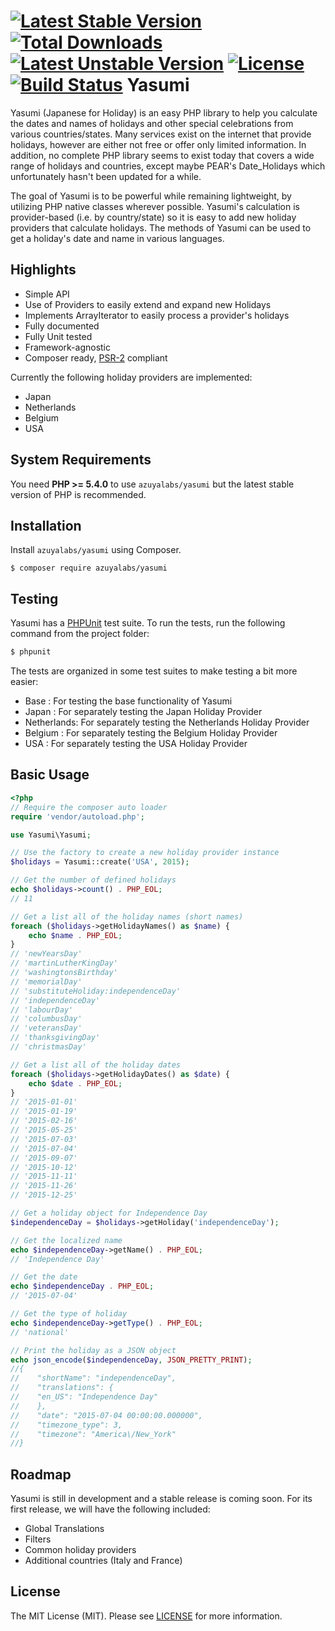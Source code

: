 [![Latest Stable Version](https://poser.pugx.org/azuyalabs/yasumi/v/stable.svg)](https://packagist.org/packages/azuyalabs/yasumi) [![Total Downloads](https://poser.pugx.org/azuyalabs/yasumi/downloads.svg)](https://packagist.org/packages/azuyalabs/yasumi) [![Latest Unstable Version](https://poser.pugx.org/azuyalabs/yasumi/v/unstable.svg)](https://packagist.org/packages/azuyalabs/yasumi) [![License](https://poser.pugx.org/azuyalabs/yasumi/license.svg)](https://packagist.org/packages/azuyalabs/yasumi) [![Build Status](https://travis-ci.org/azuyalabs/yasumi.svg?branch=master)](https://travis-ci.org/azuyalabs/yasumi)
Yasumi
==========

Yasumi (Japanese for Holiday) is an easy PHP library to help you calculate the dates and names of holidays and other
special celebrations from various countries/states. Many services exist on the internet that provide holidays, however
are either not free or offer only limited information. In addition, no complete PHP library seems to exist today
that covers a wide range of holidays and countries, except maybe PEAR's Date_Holidays which unfortunately hasn't been
updated for a while.

The goal of Yasumi is to be powerful while remaining lightweight, by utilizing PHP native classes wherever possible.
Yasumi's calculation is provider-based (i.e. by country/state) so it is easy to add new holiday providers that calculate
holidays. The methods of Yasumi can be used to get a holiday's date and name in various languages.


Highlights
-------

* Simple API
* Use of Providers to easily extend and expand new Holidays
* Implements ArrayIterator to easily process a provider's holidays
* Fully documented
* Fully Unit tested
* Framework-agnostic
* Composer ready, [PSR-2] compliant

Currently the following holiday providers are implemented:

* Japan
* Netherlands
* Belgium
* USA


System Requirements
-------------------

You need **PHP >= 5.4.0** to use `azuyalabs/yasumi` but the latest stable version of PHP is recommended.


Installation
------------

Install `azuyalabs/yasumi` using Composer.

```
$ composer require azuyalabs/yasumi
```


Testing
-------

Yasumi has a [PHPUnit](https://phpunit.de/) test suite. To run the tests, run the following command from the project 
folder:

``` bash
$ phpunit
```

The tests are organized in some test suites to make testing a bit more easier:

* Base       : For testing the base functionality of Yasumi
* Japan      : For separately testing the Japan Holiday Provider
* Netherlands: For separately testing the Netherlands Holiday Provider
* Belgium    : For separately testing the Belgium Holiday Provider
* USA        : For separately testing the USA Holiday Provider


Basic Usage
-------

```php
<?php
// Require the composer auto loader
require 'vendor/autoload.php';

use Yasumi\Yasumi;

// Use the factory to create a new holiday provider instance
$holidays = Yasumi::create('USA', 2015);

// Get the number of defined holidays
echo $holidays->count() . PHP_EOL;
// 11

// Get a list all of the holiday names (short names)
foreach ($holidays->getHolidayNames() as $name) {
    echo $name . PHP_EOL;
}
// 'newYearsDay'
// 'martinLutherKingDay'
// 'washingtonsBirthday'
// 'memorialDay'
// 'substituteHoliday:independenceDay'
// 'independenceDay'
// 'labourDay'
// 'columbusDay'
// 'veteransDay'
// 'thanksgivingDay'
// 'christmasDay'

// Get a list all of the holiday dates
foreach ($holidays->getHolidayDates() as $date) {
    echo $date . PHP_EOL;
}
// '2015-01-01'
// '2015-01-19'
// '2015-02-16'
// '2015-05-25'
// '2015-07-03'
// '2015-07-04'
// '2015-09-07'
// '2015-10-12'
// '2015-11-11'
// '2015-11-26'
// '2015-12-25'

// Get a holiday object for Independence Day
$independenceDay = $holidays->getHoliday('independenceDay');

// Get the localized name
echo $independenceDay->getName() . PHP_EOL;
// 'Independence Day'

// Get the date
echo $independenceDay . PHP_EOL;
// '2015-07-04'

// Get the type of holiday
echo $independenceDay->getType() . PHP_EOL;
// 'national'

// Print the holiday as a JSON object
echo json_encode($independenceDay, JSON_PRETTY_PRINT);
//{
//    "shortName": "independenceDay",
//    "translations": {
//    "en_US": "Independence Day"
//    },
//    "date": "2015-07-04 00:00:00.000000",
//    "timezone_type": 3,
//    "timezone": "America\/New_York"
//}
```


Roadmap
-------

Yasumi is still in development and a stable release is coming soon. For its first release, we will have the following
included:

- Global Translations
- Filters
- Common holiday providers
- Additional countries (Italy and France)


License
-------

The MIT License (MIT). Please see [LICENSE](LICENSE) for more information.

[PSR-2]: http://www.php-fig.org/psr/psr-2/
